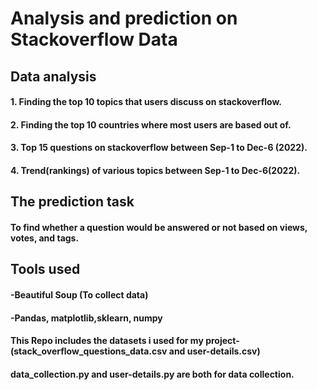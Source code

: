 # Analysis and prediction on Stackoverflow Data
## Data analysis
#### 1. Finding the top 10 topics that users discuss on stackoverflow.
#### 2. Finding the top 10 countries where most users are based out of.
#### 3. Top 15 questions on stackoverflow between Sep-1 to Dec-6 (2022).
#### 4. Trend(rankings) of various topics between Sep-1 to Dec-6(2022).


## The prediction task
#### To find whether a question would be answered or not based on views, votes, and tags.

## Tools used
#### -Beautiful Soup (To collect data)
#### -Pandas, matplotlib,sklearn, numpy

#### This Repo includes the datasets i used for my project-(stack_overflow_questions_data.csv  and  user-details.csv) 
#### data_collection.py and user-details.py are both for data collection.
